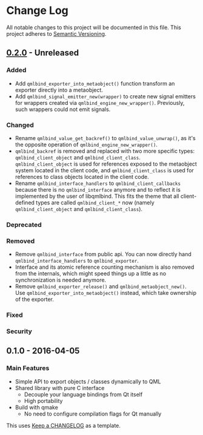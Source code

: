 # Change Log #
All notable changes to this project will be documented in this file.
This project adheres to [Semantic Versioning](http://semver.org/).

## [0.2.0] - Unreleased ##
### Added ###
- Add `qmlbind_exporter_into_metaobject()` function transform an exporter directly into a metaobject.
- Add `qmlbind_signal_emitter_new(wrapper)` to create new signal emitters for wrappers created via
  `qmlbind_engine_new_wrapper()`. Previously, such wrappers could not emit signals.

### Changed ###
- Rename `qmlbind_value_get_backref()` to `qmlbind_value_unwrap()`, as it's the opposite operation of
  `qmlbind_engine_new_wrapper()`.
- `qmlbind_backref` is removed and replaced with two more specific types:
  `qmlbind_client_object` and `qmlbind_client_class`. `qmlbind_client_object` is used for references exposed to the
  metaobject system located in the client code, and `qmlbind_client_class` is used for references to class objects
  located in the client code.
- Rename `qmlbind_interface_handlers` to `qmlbind_client_callbacks` because there is no `qmlbind_interface` anymore
  and to reflect it is implemented by the user of libqmlbind. This fits the theme that all client-defined types are
  called `qmlbind_client_*` now (namely `qmlbind_client_object` and `qmlbind_client_class`).

### Deprecated ###

### Removed ###
- Remove `qmlbind_interface` from public api. You can now directly hand `qmlbind_interface_handlers` to
  `qmlbind_exporter`.
- Interface and its atomic reference counting mechanism is also removed from the internals, which might speed
  things up a little as no synchronization is needed anymore.
- Remove `qmlbind_exporter_release()` and `qmlbind_metaobject_new()`. Use `qmlbind_exporter_into_metaobject()` instead,
  which take ownership of the exporter.

### Fixed ###

### Security ###

## 0.1.0 - 2016-04-05 ##
### Main Features ###
- Simple API to export objects / classes dynamically to QML
- Shared library with pure C interface
  - Decouple your language bindings from Qt itself
  - High portability
- Build with qmake
  - No need to configure compilation flags for Qt manually


This uses [Keep a CHANGELOG](http://keepachangelog.com/) as a template.


[0.2.0]: https://github.com/alacarte-maps/alacarte/compare/v0.1.0...HEAD
